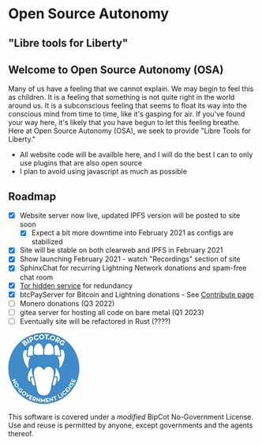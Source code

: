 # Open Source Autonomy

## "Libre tools for Liberty"

## Welcome to Open Source Autonomy (OSA)
Many of us have a feeling that we cannot explain.  We may begin to feel this as children.  It is a feeling that something is not quite right in the world around us.  It is a subconscious feeling that seems to float its way into the conscious mind from time to time, like it's gasping for air.  If you've found your way here, it's likely that you have begun to let this feeling breathe.  Here at Open Source Autonomy (OSA), we seek to provide "Libre Tools for Liberty."

-  All website code will be availble here, and I will do the best I can to only use plugins that are also open source
-  I plan to avoid using javascript as much as possible

## Roadmap
- [x] Website server now live, updated IPFS version will be posted to site soon
	- [x] Expect a bit more downtime into February 2021 as configs are stabilized
- [x] Site will be stable on both clearweb and IPFS in February 2021
- [x] Show launching February 2021 - watch "Recordings" section of site
- [x] SphinxChat for recurring Lightning Network donations and spam-free chat room
- [x] [Tor hidden service](http://gn3okzrztxt54shl5fwlftgaznej3fz2xfbkgqj5kckp746rpnya6qid.onion/) for redundancy
- [x] btcPayServer for Bitcoin and Lightning donations - See [Contribute page](https://www.opensourceautonomy.com/contribute.html)
- [ ] Monero donations (Q3 2022)
- [ ] gitea server for hosting all code on bare metal (Q1 2023)
- [ ] Eventually site will be refactored in Rust (????)

![BipCot NoGov License](/Site/images/bipcot144x144.png)

This software is covered under a *modified* BipCot No-Government License.  Use and reuse is permitted by anyone, except governments and the agents thereof.
